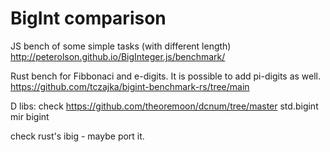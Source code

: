 # BigInt comparison

JS bench of some simple tasks (with different length)
http://peterolson.github.io/BigInteger.js/benchmark/

Rust bench for Fibbonaci and e-digits. It is possible to add pi-digits as well.
https://github.com/tczajka/bigint-benchmark-rs/tree/main

D libs:
check https://github.com/theoremoon/dcnum/tree/master
std.bigint
mir bigint

check rust's ibig - maybe port it.
